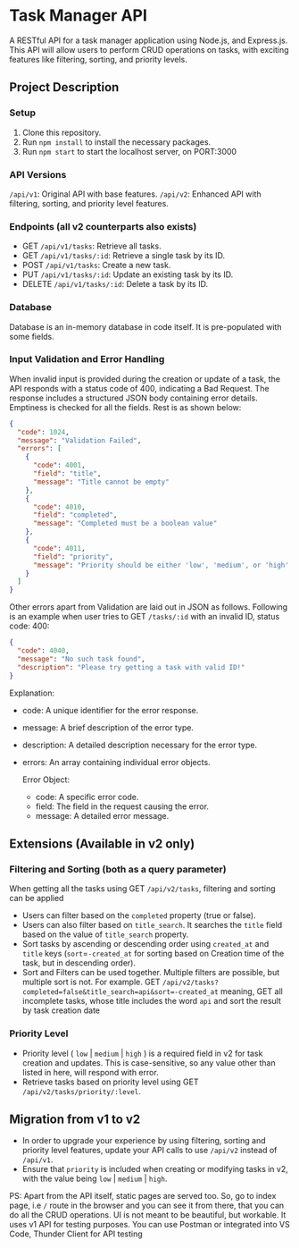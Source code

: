 # Task Manager API

A RESTful API for a task manager application using Node.js, and Express.js. This API will allow users to perform CRUD operations on tasks, with exciting features like filtering, sorting, and priority levels.

## Project Description

### Setup

1. Clone this repository.
2. Run `npm install` to install the necessary packages.
3. Run `npm start` to start the localhost server, on PORT:3000

### API Versions

`/api/v1`: Original API with base features.
`/api/v2`: Enhanced API with filtering, sorting, and priority level features.

### Endpoints (all v2 counterparts also exists)

- GET `/api/v1/tasks`: Retrieve all tasks.
- GET `/api/v1/tasks/:id`: Retrieve a single task by its ID.
- POST `/api/v1/tasks`: Create a new task.
- PUT `/api/v1/tasks/:id`: Update an existing task by its ID.
- DELETE `/api/v1/tasks/:id`: Delete a task by its ID.

### Database

Database is an in-memory database in code itself. It is pre-populated with some fields.

### Input Validation and Error Handling

When invalid input is provided during the creation or update of a task, the API responds with a status code of 400, indicating a Bad Request. The response includes a structured JSON body containing error details. Emptiness is checked for all the fields. Rest is as shown below:

```json
{
  "code": 1024,
  "message": "Validation Failed",
  "errors": [
    {
      "code": 4001,
      "field": "title",
      "message": "Title cannot be empty"
    },
    {
      "code": 4010,
      "field": "completed",
      "message": "Completed must be a boolean value"
    },
    {
      "code": 4011,
      "field": "priority",
      "message": "Priority should be either 'low', 'medium', or 'high'. Values are case sensitive."
    }
  ]
}
```

Other errors apart from Validation are laid out in JSON as follows. Following is an example when user tries to GET `/tasks/:id` with an invalid ID, status code: 400:

```json
{
  "code": 4040,
  "message": "No such task found",
  "description": "Please try getting a task with valid ID!"
}
```

Explanation:

- code: A unique identifier for the error response.
- message: A brief description of the error type.
- description: A detailed description necessary for the error type.
- errors: An array containing individual error objects.

  Error Object:

  - code: A specific error code.
  - field: The field in the request causing the error.
  - message: A detailed error message.

## Extensions (Available in v2 only)

### Filtering and Sorting (both as a query parameter)

When getting all the tasks using GET `/api/v2/tasks`, filtering and sorting can be applied

- Users can filter based on the `completed` property (true or false).
- Users can also filter based on `title_search`. It searches the `title` field based on the value of `title_search` property.
- Sort tasks by ascending or descending order using `created_at` and `title` keys (`sort`=`-created_at` for sorting based on Creation time of the task, but in descending order).
- Sort and Filters can be used together. Multiple filters are possible, but multiple sort is not.
  For example. GET `/api/v2/tasks?completed=false&title_search=api&sort=-created_at` meaning, GET all incomplete tasks, whose title includes the word `api` and sort the result by task creation date

### Priority Level

- Priority level ( `low` | `medium` | `high` ) is a required field in v2 for task creation and updates. This is case-sensitive, so any value other than listed in here, will respond with error.
- Retrieve tasks based on priority level using GET `/api/v2/tasks/priority/:level`.

## Migration from v1 to v2

- In order to upgrade your experience by using filtering, sorting and priority level features, update your API calls to use `/api/v2` instead of `/api/v1`.
- Ensure that `priority` is included when creating or modifying tasks in v2, with the value being `low` | `medium` | `high`.

PS: Apart from the API itself, static pages are served too. So, go to index page, i.e `/` route in the browser and you can see it from there, that you can do all the CRUD operations. UI is not meant to be beautiful, but workable. It uses v1 API for testing purposes. You can use Postman or integrated into VS Code, Thunder Client for API testing
